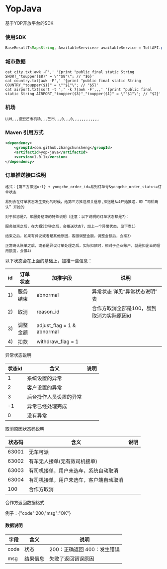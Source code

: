 # YopJava
基于YOP开放平台的SDK

### 使用SDK
```java
BaseResultT<Map<String, AvailableService>> availableService = ToftAPI.getAvailableService(ACCESS_TOKEN);
```

### 城市数据
```
cat city.txt|awk -F',' '{print "public final static String SHORT_"toupper($8)" = \""$8"\"; // "$6}'
cat country.txt|awk -F',' '{print "public final static String COUNTRY_"toupper($1)" = \""$1"\"; // "$5}'
cat airport.txt|sort -t ',' -k 7|awk -F',,,' '{print "public final static String AIRPORT_"toupper($3)"_"toupper($1)" = \""$1"\"; // "$2}'
```

### 机场
```
LUM,,,德宏芒市机场,,,芒市,,,0,,,0,,,,,,,,,,,,
```

### Maven 引用方式
```xml
<dependency>
    <groupId>com.github.zhangchunsheng</groupId>
    <artifactId>yop-java</artifactId>
    <version>1.0.1</version>
</dependency>
```

### 订单推送接口说明
```
格式：{第三方推送url} + yongche_order_id=易到订单号&yongche_order_status=订单状态
```

```
易到会在订单状态发生变化的时候，给第三方推送相关信息,推送是从4开始推送，即 “司机确认” 开始的
```

```
对于状态是7，即服务结束的特殊说明（注意：以下说明的订单状态都是7）：

服务结束之后，在大概5分钟之后，会推送状态7，加上一个异常状态，见下表1)

结束之后，如果有异议或者是其他原因，客服调整金额，调整金额后，会推3）

正常确认账单之后，或者是异议订单处理之后，实际扣款时，相对于企业账户，就是扣企业的信用额度，会推4）
```

以下状态会在上面的基础上，加推一些信息：

|id|订单状态| 加推字段|说明
----|----|----|----
|1)|服务结束|abnormal|异常状态 详见“异常状态说明” 表
|2)|取消|reason_id|合作方取消全部是100，易到取消为实际原因id
|3)|调整金额|adjust_flag = 1 & abnormal|
|4)|扣款|withdraw_flag = 1|

异常状态说明

|状态id| 含义|说明|
----|----|----
|1|系统设置的异常||
|2|客户设置的异常||
|3|后台操作人员设置的异常||
|-1|异常已经处理完成||
|0|没有异常||

取消原因状态码说明

|状态码| 含义|说明|
----|----|----
|63001|无车可派||
|63002|有车无人接单(无有效司机接单)||
|63003|有司机接单，用户未选车，系统自动取消||
|63004|有司机接单，用户未选车，客户端自动取消||
|100|合作方取消||

合作方返回数据格式

例子：{"code":200,"msg":"OK"}
#### 数据说明

|字段|含义| 说明|
----|----|----
|code|状态| 200：正确返回  400：发生错误|
|msg|结果信息| 失败了返回错误原因|
